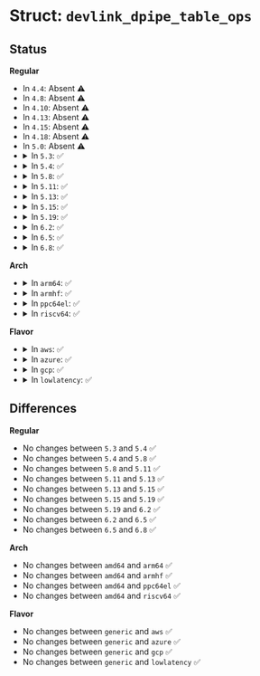 # Struct: <code>devlink_dpipe_table_ops</code>

## Status
<b>Regular</b>
<ul>
<li>
In <code>4.4</code>: Absent ⚠️
</li>
<li>
In <code>4.8</code>: Absent ⚠️
</li>
<li>
In <code>4.10</code>: Absent ⚠️
</li>
<li>
In <code>4.13</code>: Absent ⚠️
</li>
<li>
In <code>4.15</code>: Absent ⚠️
</li>
<li>
In <code>4.18</code>: Absent ⚠️
</li>
<li>
In <code>5.0</code>: Absent ⚠️
</li>
<li>
<details>
<summary>In <code>5.3</code>: ✅</summary>

```c
struct devlink_dpipe_table_ops {
    int (*actions_dump)(void *, struct sk_buff *);
    int (*matches_dump)(void *, struct sk_buff *);
    int (*entries_dump)(void *, bool, struct devlink_dpipe_dump_ctx *);
    int (*counters_set_update)(void *, bool);
    u64 (*size_get)(void *);
};
```
</details>
</li>
<li>
<details>
<summary>In <code>5.4</code>: ✅</summary>

```c
struct devlink_dpipe_table_ops {
    int (*actions_dump)(void *, struct sk_buff *);
    int (*matches_dump)(void *, struct sk_buff *);
    int (*entries_dump)(void *, bool, struct devlink_dpipe_dump_ctx *);
    int (*counters_set_update)(void *, bool);
    u64 (*size_get)(void *);
};
```
</details>
</li>
<li>
<details>
<summary>In <code>5.8</code>: ✅</summary>

```c
struct devlink_dpipe_table_ops {
    int (*actions_dump)(void *, struct sk_buff *);
    int (*matches_dump)(void *, struct sk_buff *);
    int (*entries_dump)(void *, bool, struct devlink_dpipe_dump_ctx *);
    int (*counters_set_update)(void *, bool);
    u64 (*size_get)(void *);
};
```
</details>
</li>
<li>
<details>
<summary>In <code>5.11</code>: ✅</summary>

```c
struct devlink_dpipe_table_ops {
    int (*actions_dump)(void *, struct sk_buff *);
    int (*matches_dump)(void *, struct sk_buff *);
    int (*entries_dump)(void *, bool, struct devlink_dpipe_dump_ctx *);
    int (*counters_set_update)(void *, bool);
    u64 (*size_get)(void *);
};
```
</details>
</li>
<li>
<details>
<summary>In <code>5.13</code>: ✅</summary>

```c
struct devlink_dpipe_table_ops {
    int (*actions_dump)(void *, struct sk_buff *);
    int (*matches_dump)(void *, struct sk_buff *);
    int (*entries_dump)(void *, bool, struct devlink_dpipe_dump_ctx *);
    int (*counters_set_update)(void *, bool);
    u64 (*size_get)(void *);
};
```
</details>
</li>
<li>
<details>
<summary>In <code>5.15</code>: ✅</summary>

```c
struct devlink_dpipe_table_ops {
    int (*actions_dump)(void *, struct sk_buff *);
    int (*matches_dump)(void *, struct sk_buff *);
    int (*entries_dump)(void *, bool, struct devlink_dpipe_dump_ctx *);
    int (*counters_set_update)(void *, bool);
    u64 (*size_get)(void *);
};
```
</details>
</li>
<li>
<details>
<summary>In <code>5.19</code>: ✅</summary>

```c
struct devlink_dpipe_table_ops {
    int (*actions_dump)(void *, struct sk_buff *);
    int (*matches_dump)(void *, struct sk_buff *);
    int (*entries_dump)(void *, bool, struct devlink_dpipe_dump_ctx *);
    int (*counters_set_update)(void *, bool);
    u64 (*size_get)(void *);
};
```
</details>
</li>
<li>
<details>
<summary>In <code>6.2</code>: ✅</summary>

```c
struct devlink_dpipe_table_ops {
    int (*actions_dump)(void *, struct sk_buff *);
    int (*matches_dump)(void *, struct sk_buff *);
    int (*entries_dump)(void *, bool, struct devlink_dpipe_dump_ctx *);
    int (*counters_set_update)(void *, bool);
    u64 (*size_get)(void *);
};
```
</details>
</li>
<li>
<details>
<summary>In <code>6.5</code>: ✅</summary>

```c
struct devlink_dpipe_table_ops {
    int (*actions_dump)(void *, struct sk_buff *);
    int (*matches_dump)(void *, struct sk_buff *);
    int (*entries_dump)(void *, bool, struct devlink_dpipe_dump_ctx *);
    int (*counters_set_update)(void *, bool);
    u64 (*size_get)(void *);
};
```
</details>
</li>
<li>
<details>
<summary>In <code>6.8</code>: ✅</summary>

```c
struct devlink_dpipe_table_ops {
    int (*actions_dump)(void *, struct sk_buff *);
    int (*matches_dump)(void *, struct sk_buff *);
    int (*entries_dump)(void *, bool, struct devlink_dpipe_dump_ctx *);
    int (*counters_set_update)(void *, bool);
    u64 (*size_get)(void *);
};
```
</details>
</li>
</ul>
<b>Arch</b>
<ul>
<li>
<details>
<summary>In <code>arm64</code>: ✅</summary>

```c
struct devlink_dpipe_table_ops {
    int (*actions_dump)(void *, struct sk_buff *);
    int (*matches_dump)(void *, struct sk_buff *);
    int (*entries_dump)(void *, bool, struct devlink_dpipe_dump_ctx *);
    int (*counters_set_update)(void *, bool);
    u64 (*size_get)(void *);
};
```
</details>
</li>
<li>
<details>
<summary>In <code>armhf</code>: ✅</summary>

```c
struct devlink_dpipe_table_ops {
    int (*actions_dump)(void *, struct sk_buff *);
    int (*matches_dump)(void *, struct sk_buff *);
    int (*entries_dump)(void *, bool, struct devlink_dpipe_dump_ctx *);
    int (*counters_set_update)(void *, bool);
    u64 (*size_get)(void *);
};
```
</details>
</li>
<li>
<details>
<summary>In <code>ppc64el</code>: ✅</summary>

```c
struct devlink_dpipe_table_ops {
    int (*actions_dump)(void *, struct sk_buff *);
    int (*matches_dump)(void *, struct sk_buff *);
    int (*entries_dump)(void *, bool, struct devlink_dpipe_dump_ctx *);
    int (*counters_set_update)(void *, bool);
    u64 (*size_get)(void *);
};
```
</details>
</li>
<li>
<details>
<summary>In <code>riscv64</code>: ✅</summary>

```c
struct devlink_dpipe_table_ops {
    int (*actions_dump)(void *, struct sk_buff *);
    int (*matches_dump)(void *, struct sk_buff *);
    int (*entries_dump)(void *, bool, struct devlink_dpipe_dump_ctx *);
    int (*counters_set_update)(void *, bool);
    u64 (*size_get)(void *);
};
```
</details>
</li>
</ul>
<b>Flavor</b>
<ul>
<li>
<details>
<summary>In <code>aws</code>: ✅</summary>

```c
struct devlink_dpipe_table_ops {
    int (*actions_dump)(void *, struct sk_buff *);
    int (*matches_dump)(void *, struct sk_buff *);
    int (*entries_dump)(void *, bool, struct devlink_dpipe_dump_ctx *);
    int (*counters_set_update)(void *, bool);
    u64 (*size_get)(void *);
};
```
</details>
</li>
<li>
<details>
<summary>In <code>azure</code>: ✅</summary>

```c
struct devlink_dpipe_table_ops {
    int (*actions_dump)(void *, struct sk_buff *);
    int (*matches_dump)(void *, struct sk_buff *);
    int (*entries_dump)(void *, bool, struct devlink_dpipe_dump_ctx *);
    int (*counters_set_update)(void *, bool);
    u64 (*size_get)(void *);
};
```
</details>
</li>
<li>
<details>
<summary>In <code>gcp</code>: ✅</summary>

```c
struct devlink_dpipe_table_ops {
    int (*actions_dump)(void *, struct sk_buff *);
    int (*matches_dump)(void *, struct sk_buff *);
    int (*entries_dump)(void *, bool, struct devlink_dpipe_dump_ctx *);
    int (*counters_set_update)(void *, bool);
    u64 (*size_get)(void *);
};
```
</details>
</li>
<li>
<details>
<summary>In <code>lowlatency</code>: ✅</summary>

```c
struct devlink_dpipe_table_ops {
    int (*actions_dump)(void *, struct sk_buff *);
    int (*matches_dump)(void *, struct sk_buff *);
    int (*entries_dump)(void *, bool, struct devlink_dpipe_dump_ctx *);
    int (*counters_set_update)(void *, bool);
    u64 (*size_get)(void *);
};
```
</details>
</li>
</ul>

## Differences
<b>Regular</b>
<ul>
<li>
No changes between <code>5.3</code> and <code>5.4</code> ✅
</li>
<li>
No changes between <code>5.4</code> and <code>5.8</code> ✅
</li>
<li>
No changes between <code>5.8</code> and <code>5.11</code> ✅
</li>
<li>
No changes between <code>5.11</code> and <code>5.13</code> ✅
</li>
<li>
No changes between <code>5.13</code> and <code>5.15</code> ✅
</li>
<li>
No changes between <code>5.15</code> and <code>5.19</code> ✅
</li>
<li>
No changes between <code>5.19</code> and <code>6.2</code> ✅
</li>
<li>
No changes between <code>6.2</code> and <code>6.5</code> ✅
</li>
<li>
No changes between <code>6.5</code> and <code>6.8</code> ✅
</li>
</ul>
<b>Arch</b>
<ul>
<li>
No changes between <code>amd64</code> and <code>arm64</code> ✅
</li>
<li>
No changes between <code>amd64</code> and <code>armhf</code> ✅
</li>
<li>
No changes between <code>amd64</code> and <code>ppc64el</code> ✅
</li>
<li>
No changes between <code>amd64</code> and <code>riscv64</code> ✅
</li>
</ul>
<b>Flavor</b>
<ul>
<li>
No changes between <code>generic</code> and <code>aws</code> ✅
</li>
<li>
No changes between <code>generic</code> and <code>azure</code> ✅
</li>
<li>
No changes between <code>generic</code> and <code>gcp</code> ✅
</li>
<li>
No changes between <code>generic</code> and <code>lowlatency</code> ✅
</li>
</ul>
